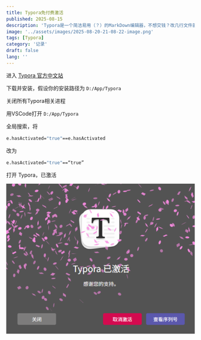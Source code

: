 ```yaml
---
title: Typora免付费激活
published: 2025-08-15
description: 'Typora是一个简洁易用（？）的MarkDown编辑器，不想交钱？改几行文件就破解！'
image: '../assets/images/2025-08-20-21-08-22-image.png'
tags: [Typora]
category: '记录'
draft: false 
lang: ''
---
```


进入 [Typora 官方中文站](https://typoraio.cn/)

下载并安装，假设你的安装路径为 `D:/App/Typora`

关闭所有Typora相关进程

用VSCode打开 `D:/App/Typora`

全局搜索，将

```bash
e.hasActivated="true"==e.hasActivated
```

改为

```bash
e.hasActivated="true"==“true”
```

打开 Typora，已激活

![](../assets/images/2025-08-20-21-08-22-image.png)
